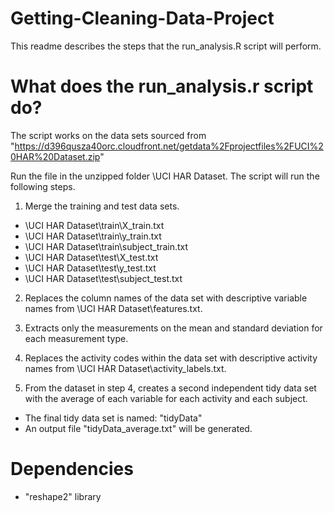 # Getting-Cleaning-Data-Project
This readme describes the steps that the run_analysis.R script will perform.

# What does the run_analysis.r script do?
The script works on the data sets sourced from "https://d396qusza40orc.cloudfront.net/getdata%2Fprojectfiles%2FUCI%20HAR%20Dataset.zip"

Run the file in the unzipped folder \\UCI HAR Dataset. 
The script will run the following steps.

1. Merge the training and test data sets. 

  - \\UCI HAR Dataset\\train\\X_train.txt
  - \\UCI HAR Dataset\\train\\y_train.txt
  - \\UCI HAR Dataset\\train\\subject_train.txt
  - \\UCI HAR Dataset\\test\\X_test.txt
  - \\UCI HAR Dataset\\test\\y_test.txt
  - \\UCI HAR Dataset\\test\\subject_test.txt

2. Replaces the column names of the data set with descriptive variable names from \\UCI HAR Dataset\\features.txt.

3. Extracts only the measurements on the mean and standard deviation for each measurement type.

4. Replaces the activity codes within the data set with descriptive activity names from \\UCI HAR Dataset\\activity_labels.txt.

5. From the dataset in step 4, creates a second independent tidy data set with the average of each variable for each activity and each subject.
  - The final tidy data set is named: "tidyData"
  - An output file "tidyData_average.txt" will be generated. 

# Dependencies
  - "reshape2" library


